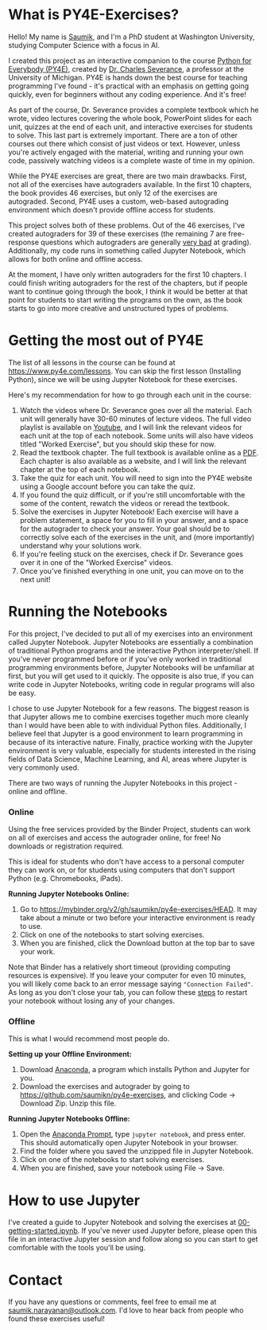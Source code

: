 # What is PY4E-Exercises?
Hello! My name is [Saumik](https://saumikn.com), and I'm a PhD student at Washington University, studying Computer Science with a focus in AI.

I created this project as an interactive companion to the course [Python for Everybody (PY4E)](https://www.py4e.com/), created by [Dr. Charles Severance](http://www.dr-chuck.com/), a professor at the University of Michigan. PY4E is hands down the best course for teaching programming I've found - it's practical with an emphasis on getting going quickly, even for beginners without any coding experience. And it's free!

As part of the course, Dr. Severance provides a complete textbook which he wrote, video lectures covering the whole book, PowerPoint slides for each unit, quizzes at the end of each unit, and interactive exercises for students to solve. This last part is extremely important. There are a ton of other courses out there which consist of just videos or text. However, unless you're actively engaged with the material, writing and running your own code, passively watching videos is a complete waste of time in my opinion.

While the PY4E exercises are great, there are two main drawbacks. First, not all of the exercises have autograders available. In the first 10 chapters, the book provides 46 exercises, but only 12 of the exercises are autograded. Second, PY4E uses a custom, web-based autograding environment which doesn't provide offline access for students.

This project solves both of these problems. Out of the 46 exercises, I've created autograders for 39 of these exercises (the remaining 7 are free-response questions which autograders are generally [very bad](https://www.vice.com/en/article/pa7dj9/flawed-algorithms-are-grading-millions-of-students-essays) at grading). Additionally, my code runs in something called Jupyter Notebook, which allows for both online and offline access.

At the moment, I have only written autograders for the first 10 chapters. I could finish writing autograders for the rest of the chapters, but if people want to continue going through the book, I think it would be better at that point for students to start writing the programs on the own, as the book starts to go into more creative and unstructured types of problems.

# Getting the most out of PY4E

The list of all lessons in the course can be found at https://www.py4e.com/lessons. You can skip the first lesson (Installing Python), since we will be using Jupyter Notebook for these exercises.

Here's my recommendation for how to go through each unit in the course:
1. Watch the videos where Dr. Severance goes over all the material. Each unit will generally have 30-60 minutes of lecture videos. The full video playlist is available on [Youtube](https://www.youtube.com/playlist?list=PLlRFEj9H3Oj7Bp8-DfGpfAfDBiblRfl5p), and I will link the relevant videos for each unit at the top of each notebook. Some units will also have videos titled "Worked Exercise", but you should skip these for now.
2. Read the textbook chapter. The full textbook is available online as a [PDF](http://do1.dr-chuck.com/pythonlearn/EN_us/pythonlearn.pdf). Each chapter is also available as a website, and I will link the relevant chapter at the top of each notebook.
3. Take the quiz for each unit. You will need to sign into the PY4E website using a Google account before you can take the quiz.
4. If you found the quiz difficult, or if you're still uncomfortable with the some of the content, rewatch the videos or reread the textbook.
5. Solve the exercises in Jupyter Notebook! Each exercise will have a problem statement, a space for you to fill in your answer, and a space for the autograder to check your answer. Your goal should be to correctly solve each of the exercises in the unit, and (more importantly) understand why your solutions work.
6. If you're feeling stuck on the exercises, check if Dr. Severance goes over it in one of the "Worked Exercise" videos.
7. Once you've finished everything in one unit, you can move on to the next unit!


# Running the Notebooks

For this project, I've decided to put all of my exercises into an environment called Jupyter Notebook. Jupyter Notebooks are essentially a combination of traditional Python programs and the interactive Python interpreter/shell. If you've never programmed before or if you've only worked in traditional programming environments before, Jupyter Notebooks will be unfamiliar at first, but you will get used to it quickly. The opposite is also true, if you can write code in Jupyter Notebooks, writing code in regular programs will also be easy.

I chose to use Jupyter Notebook for a few reasons. The biggest reason is that Jupyter allows me to combine exercises together much more cleanly than I would have been able to with individual Python files. Additionally, I believe feel that Jupyter is a good environment to learn programming in because of its interactive nature. Finally, practice working with the Jupyter environment is very valuable, especially for students interested in the rising fields of Data Science, Machine Learning, and AI, areas where Jupyter is very commonly used.

There are two ways of running the Jupyter Notebooks in this project - online and offline.

### Online

Using the free services provided by the Binder Project, students can work on all of exercises and access the autograder online, for free! No downloads or registration required.

This is ideal for students who don't have access to a personal computer they can work on, or for students using computers that don't support Python (e.g. Chromebooks, iPads).

**Running Jupyter Notebooks Online:**
1. Go to https://mybinder.org/v2/gh/saumikn/py4e-exercises/HEAD. It may take about a minute or two before your interactive environment is ready to use.
2. Click on one of the notebooks to start solving exercises.
3. When you are finished, click the Download button at the top bar to save your work. 

Note that Binder has a relatively short timeout (providing computing resources is expensive). If you leave your computer for even 10 minutes, you will likely come back to an error message saying `"Connection Failed"`. As long as you don't close your tab, you can follow these [steps](https://discourse.jupyter.org/t/getting-your-notebook-after-your-binder-has-stopped/3268) to restart your notebook without losing any of your changes. 

### Offline

This is what I would recommend most people do.

**Setting up your Offline Environment:**
1. Download [Anaconda](https://www.anaconda.com/products/individual), a program which installs Python and Jupyter for you.
2. Download the exercises and autograder by going to https://github.com/saumikn/py4e-exercises, and clicking Code → Download Zip. Unzip this file.

**Running Jupyter Notebooks Offline:**
1. Open the [Anaconda Prompt](https://docs.anaconda.com/anaconda/user-guide/getting-started/#open-anaconda-prompt), type `jupyter notebook`, and press enter. This should automatically open Jupyter Notebook in your browser.
2. Find the folder where you saved the unzipped file in Jupyter Notebook.
3. Click on one of the notebooks to start solving exercises.
4. When you are finished, save your notebook using File → Save.

# How to use Jupyter

I've created a guide to Jupyter Notebook and solving the exercises at [00-getting-started.ipynb](https://github.com/saumikn/py4e-exercises/blob/main/00-getting-started.ipynb). If you've never used Jupyter before, please open this file in an interactive Jupyter session and follow along so you can start to get comfortable with the tools you'll be using.

# Contact
If you have any questions or comments, feel free to email me at saumik.narayanan@outlook.com. I'd love to hear back from people who found these exercises useful!